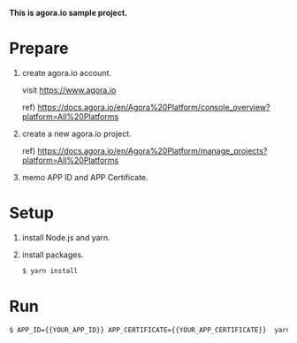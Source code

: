 **This is agora.io sample project.**

# Prepare

1. create agora.io account.

    visit https://www.agora.io

    ref) https://docs.agora.io/en/Agora%20Platform/console_overview?platform=All%20Platforms

2. create a new agora.io project.

    ref) https://docs.agora.io/en/Agora%20Platform/manage_projects?platform=All%20Platforms

3. memo APP ID and APP Certificate.

# Setup

1. install Node.js and yarn.

2. install packages.

   ```bash
   $ yarn install
   ```

# Run

```bash
$ APP_ID={{YOUR_APP_ID}} APP_CERTIFICATE={{YOUR_APP_CERTIFICATE}}  yarn start
```
